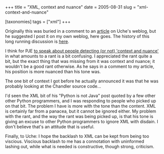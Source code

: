 +++
title = "XML, context and nuance"
date = 2005-08-31
slug = "xml-context-and-nuance"

[taxonomies]
tags = ["xml"]
+++

Originally this was buried in a comment to an
[article](http://copia.ogbuji.net/blog/2005-08-30/Python___X) on Uche's
weblog, but he suggested I post it on my own weblog, here goes. The
history of this long running discussion is
[here](http://faassen.n--tree.net/blog/view/weblog/2005/01/30/0).

I think for PJE [to speak about people detecting (or not) 'context and
nuance'](http://dirtsimple.org/2005/08/at-last-xml-enthusiast-who-actually.html)
in what amounts to a rant is a bit confusing. I appreciated the rant
quite a bit, but the exact thing that was missing from it was context
and nuance; it wouldn't be a good rant otherwise. As he says in a
comment to my article, his position is more nuanced than his tone was.

The one bit of context I got before he actually announced it was that he
was probably looking at the Chandler source code...

I'd seen the XML bit of his "Python is not Java" post quoted by a few
other other Python programmers, and I was responding to people who
picked up on that bit. The problem I have is more with the tone than the
content. XML is certainly far from a panacea, but it cannot be ignored
either. My problem with the rant, and the way the rant was being picked
up, is that his tone is giving an excuse to other Python programmers to
ignore XML with disdain. I don't believe that's an attitude that is
useful.

Finally, to Uche: I hope the backlash to XML can be kept from being too
viscious. Viscious backlash to me has a connotation with uninformed
lashing out, while what is needed is constructive, though strong,
criticism.
